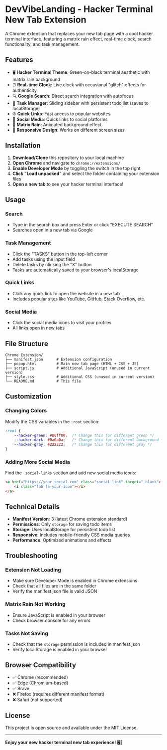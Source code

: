 # DevVibeLanding - Hacker Terminal New Tab Extension

A Chrome extension that replaces your new tab page with a cool hacker terminal interface, featuring a matrix rain effect, real-time clock, search functionality, and task management.

## Features

- 🖥️ **Hacker Terminal Theme**: Green-on-black terminal aesthetic with matrix rain background
- ⏰ **Real-time Clock**: Live clock with occasional "glitch" effects for authenticity
- 🔍 **Google Search**: Direct search integration with autofocus
- 📝 **Task Manager**: Sliding sidebar with persistent todo list (saves to localStorage)
- 🌐 **Quick Links**: Fast access to popular websites
- 📱 **Social Media**: Quick links to social platforms
- 🎨 **Matrix Rain**: Animated background effect
- 📱 **Responsive Design**: Works on different screen sizes

## Installation

1. **Download/Clone** this repository to your local machine
2. **Open Chrome** and navigate to `chrome://extensions/`
3. **Enable Developer Mode** by toggling the switch in the top right
4. **Click "Load unpacked"** and select the folder containing your extension files
5. **Open a new tab** to see your hacker terminal interface!

## Usage

### Search
- Type in the search box and press Enter or click "EXECUTE SEARCH"
- Searches open in a new tab via Google

### Task Management
- Click the "TASKS" button in the top-left corner
- Add tasks using the input field
- Delete tasks by clicking the "X" button
- Tasks are automatically saved to your browser's localStorage

### Quick Links
- Click any quick link to open the website in a new tab
- Includes popular sites like YouTube, GitHub, Stack Overflow, etc.

### Social Media
- Click the social media icons to visit your profiles
- All links open in new tabs

## File Structure

```
Chrome Extension/
├── manifest.json      # Extension configuration
├── popup.html         # Main new tab page (HTML + CSS + JS)
├── script.js          # Additional JavaScript (unused in current version)
├── style.css          # Additional CSS (unused in current version)
└── README.md          # This file
```

## Customization

### Changing Colors
Modify the CSS variables in the `:root` section:
```css
:root {
    --hacker-green: #00ff00;  /* Change this for different green */
    --hacker-dark: #0a0a0a;   /* Change this for different background */
    --hacker-gray: #222222;   /* Change this for different gray */
}
```

### Adding More Social Media
Find the `.social-links` section and add new social media icons:
```html
<a href="https://your-social.com" class="social-link" target="_blank">
    <i class="fab fa-your-icon"></i>
</a>
```

## Technical Details

- **Manifest Version**: 3 (latest Chrome extension standard)
- **Permissions**: Only `storage` for saving todo items
- **Storage**: Uses localStorage for persistent todo list
- **Responsive**: Includes mobile-friendly CSS media queries
- **Performance**: Optimized animations and effects

## Troubleshooting

### Extension Not Loading
- Make sure Developer Mode is enabled in Chrome extensions
- Check that all files are in the same folder
- Verify the manifest.json file is valid JSON

### Matrix Rain Not Working
- Ensure JavaScript is enabled in your browser
- Check browser console for any errors

### Tasks Not Saving
- Check that the `storage` permission is included in manifest.json
- Verify localStorage is enabled in your browser

## Browser Compatibility

- ✅ Chrome (recommended)
- ✅ Edge (Chromium-based)
- ✅ Brave
- ❌ Firefox (requires different manifest format)
- ❌ Safari (not supported)

## License

This project is open source and available under the MIT License.

---

**Enjoy your new hacker terminal new tab experience!** 🖥️💚 
